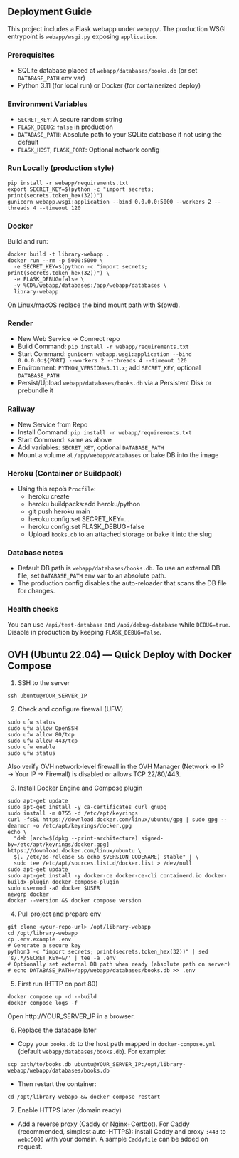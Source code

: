 ## Deployment Guide

This project includes a Flask webapp under `webapp/`. The production WSGI entrypoint is `webapp/wsgi.py` exposing `application`.

### Prerequisites
- SQLite database placed at `webapp/databases/books.db` (or set `DATABASE_PATH` env var)
- Python 3.11 (for local run) or Docker (for containerized deploy)

### Environment Variables
- `SECRET_KEY`: A secure random string
- `FLASK_DEBUG`: `false` in production
- `DATABASE_PATH`: Absolute path to your SQLite database if not using the default
- `FLASK_HOST`, `FLASK_PORT`: Optional network config

### Run Locally (production style)
```
pip install -r webapp/requirements.txt
export SECRET_KEY=$(python -c "import secrets; print(secrets.token_hex(32))")
gunicorn webapp.wsgi:application --bind 0.0.0.0:5000 --workers 2 --threads 4 --timeout 120
```

### Docker
Build and run:
```
docker build -t library-webapp .
docker run --rm -p 5000:5000 \
  -e SECRET_KEY=$(python -c "import secrets; print(secrets.token_hex(32))") \
  -e FLASK_DEBUG=false \
  -v %CD%/webapp/databases:/app/webapp/databases \
  library-webapp
```
On Linux/macOS replace the bind mount path with $(pwd).

### Render
- New Web Service → Connect repo
- Build Command: `pip install -r webapp/requirements.txt`
- Start Command: `gunicorn webapp.wsgi:application --bind 0.0.0.0:${PORT} --workers 2 --threads 4 --timeout 120`
- Environment: `PYTHON_VERSION=3.11.x`; add `SECRET_KEY`, optional `DATABASE_PATH`
- Persist/Upload `webapp/databases/books.db` via a Persistent Disk or prebundle it

### Railway
- New Service from Repo
- Install Command: `pip install -r webapp/requirements.txt`
- Start Command: same as above
- Add variables: `SECRET_KEY`, optional `DATABASE_PATH`
- Mount a volume at `/app/webapp/databases` or bake DB into the image

### Heroku (Container or Buildpack)
- Using this repo’s `Procfile`:
  - heroku create
  - heroku buildpacks:add heroku/python
  - git push heroku main
  - heroku config:set SECRET_KEY=...
  - heroku config:set FLASK_DEBUG=false
  - Upload `books.db` to an attached storage or bake it into the slug

### Database notes
- Default DB path is `webapp/databases/books.db`. To use an external DB file, set `DATABASE_PATH` env var to an absolute path.
- The production config disables the auto-reloader that scans the DB file for changes.

### Health checks
You can use `/api/test-database` and `/api/debug-database` while `DEBUG=true`. Disable in production by keeping `FLASK_DEBUG=false`.



## OVH (Ubuntu 22.04) — Quick Deploy with Docker Compose

1) SSH to the server
```
ssh ubuntu@YOUR_SERVER_IP
```

2) Check and configure firewall (UFW)
```
sudo ufw status
sudo ufw allow OpenSSH
sudo ufw allow 80/tcp
sudo ufw allow 443/tcp
sudo ufw enable
sudo ufw status
```
Also verify OVH network-level firewall in the OVH Manager (Network → IP → Your IP → Firewall) is disabled or allows TCP 22/80/443.

3) Install Docker Engine and Compose plugin
```
sudo apt-get update
sudo apt-get install -y ca-certificates curl gnupg
sudo install -m 0755 -d /etc/apt/keyrings
curl -fsSL https://download.docker.com/linux/ubuntu/gpg | sudo gpg --dearmor -o /etc/apt/keyrings/docker.gpg
echo \
  "deb [arch=$(dpkg --print-architecture) signed-by=/etc/apt/keyrings/docker.gpg] https://download.docker.com/linux/ubuntu \
  $(. /etc/os-release && echo $VERSION_CODENAME) stable" | \
  sudo tee /etc/apt/sources.list.d/docker.list > /dev/null
sudo apt-get update
sudo apt-get install -y docker-ce docker-ce-cli containerd.io docker-buildx-plugin docker-compose-plugin
sudo usermod -aG docker $USER
newgrp docker
docker --version && docker compose version
```

4) Pull project and prepare env
```
git clone <your-repo-url> /opt/library-webapp
cd /opt/library-webapp
cp .env.example .env
# Generate a secure key
python3 -c "import secrets; print(secrets.token_hex(32))" | sed 's/.*/SECRET_KEY=&/' | tee -a .env
# Optionally set external DB path when ready (absolute path on server)
# echo DATABASE_PATH=/app/webapp/databases/books.db >> .env
```

5) First run (HTTP on port 80)
```
docker compose up -d --build
docker compose logs -f
```
Open http://YOUR_SERVER_IP in a browser.

6) Replace the database later
- Copy your `books.db` to the host path mapped in `docker-compose.yml` (default `webapp/databases/books.db`). For example:
```
scp path/to/books.db ubuntu@YOUR_SERVER_IP:/opt/library-webapp/webapp/databases/books.db
```
- Then restart the container:
```
cd /opt/library-webapp && docker compose restart
```

7) Enable HTTPS later (domain ready)
- Add a reverse proxy (Caddy or Nginx+Certbot). For Caddy (recommended, simplest auto-HTTPS): install Caddy and proxy `:443` to `web:5000` with your domain. A sample `Caddyfile` can be added on request.
